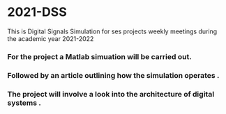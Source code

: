 # 2021-DSS
This is Digital Signals Simulation for ses projects weekly meetings during the academic year 2021-2022
### For the project a Matlab simuation will be carried out.
### Followed by an article outlining how the simulation operates .
### The project will involve a look into the architecture of digital systems .

